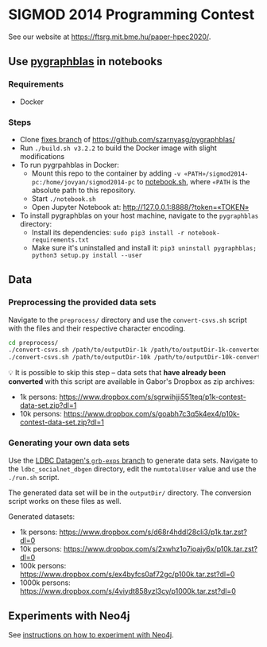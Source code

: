 # SIGMOD 2014 Programming Contest

See our website at <https://ftsrg.mit.bme.hu/paper-hpec2020/>.

## Use [pygraphblas](https://github.com/michelp/pygraphblas) in notebooks

### Requirements
- Docker

### Steps
- Clone [fixes branch](https://github.com/szarnyasg/pygraphblas/tree/fixes) of https://github.com/szarnyasg/pygraphblas/
- Run `./build.sh v3.2.2` to build the Docker image with slight modifications
- To run pygrpahblas in Docker:
    - Mount this repo to the container by adding `-v «PATH»/sigmod2014-pc:/home/jovyan/sigmod2014-pc` to [notebook.sh](https://github.com/szarnyasg/pygraphblas/blob/fixes/notebook.sh), where `«PATH` is the absolute path to this repository.
    - Start `./notebook.sh`
    - Open Jupyter Notebook at: http://127.0.0.1:8888/?token=«TOKEN»
- To install pygraphblas on your host machine, navigate to the `pygraphblas` directory:
    - Install its dependencies: `sudo pip3 install -r notebook-requirements.txt`
    - Make sure it's uninstalled and install it: `pip3 uninstall pygraphblas; python3 setup.py install --user`

## Data

### Preprocessing the provided data sets

Navigate to the `preprocess/` directory and use the `convert-csvs.sh` script with the files and their respective character encoding.

```bash
cd preprocess/
./convert-csvs.sh /path/to/outputDir-1k /path/to/outputDir-1k-converted macintosh
./convert-csvs.sh /path/to/outputDir-10k /path/to/outputDir-10k-converted
```

:bulb: It is possible to skip this step – data sets that **have already been converted** with this script are available in Gabor's Dropbox as zip archives:

* 1k persons:  <https://www.dropbox.com/s/sgrwihjji551teq/p1k-contest-data-set.zip?dl=1>
* 10k persons: <https://www.dropbox.com/s/goabh7c3q5k4ex4/p10k-contest-data-set.zip?dl=1>

### Generating your own data sets

Use the [LDBC Datagen's `grb-exps` branch](https://github.com/ldbc/ldbc_snb_datagen/tree/grb-exps) to generate data sets. Navigate to the `ldbc_socialnet_dbgen` directory, edit the `numtotalUser` value and use the `./run.sh` script.

The generated data set will be in the `outputDir/` directory. The conversion script works on these files as well.

Generated datasets:

* 1k persons:    <https://www.dropbox.com/s/d68r4hddl28cli3/p1k.tar.zst?dl=0>
* 10k persons:   <https://www.dropbox.com/s/2xwhz1o7ioajy6x/p10k.tar.zst?dl=0>
* 100k persons:  <https://www.dropbox.com/s/ex4byfcs0af72gc/p100k.tar.zst?dl=0>
* 1000k persons: <https://www.dropbox.com/s/4viydt858yzl3cy/p1000k.tar.zst?dl=0>

## Experiments with Neo4j

See [instructions on how to experiment with Neo4j](neo4j.md).
